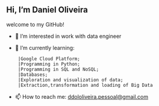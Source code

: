## Hi, I’m Daniel Oliveira
welcome to my GitHub!
- 👀 I’m interested in work with data engineer
- 🌱 I’m currently learning:                                                  
                 
       |Google Cloud Platform; 
       |Programming in Python; 
       |Programming in SQL and NoSQL; 
       |Databases;
       |Exploration and visualization of data;
       |Extraction,transformation and loading of Big Data  
                 
- 📫 How to reach me: ddololiveira.pessoal@gmail.com

<!---
Daniel022de/Daniel022de is a ✨ special ✨ repository because its `README.md` (this file) appears on your GitHub profile.
You can click the Preview link to take a look at your changes.
--->
